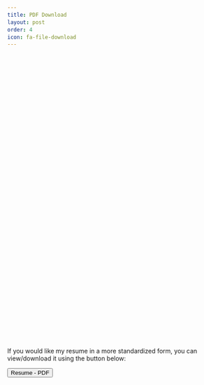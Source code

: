 ```yaml
---
title: PDF Download
layout: post
order: 4
icon: fa-file-download
---
```


<div class="image right mobileAbsent" style="overflow: visible"> 
    <div style="box-shadow: 0px 0px 50px 5px #888888; opacity:0">
        <div class="responsive-container dim8_5-11">
            <img id = "preload" onload="fadeIn(this.parentNode.parentNode,500); fadeIn(this,500)" src="assets/images/resume.jpg" style="opacity:0;"/>
        </div>
    </div>
</div>

If you would like my resume in a more standardized form, you can view/download it using the button below:

<input type="button" onclick="window.open('Noah Holland-Moritz - Resume.pdf')" value='Resume - PDF'/>
